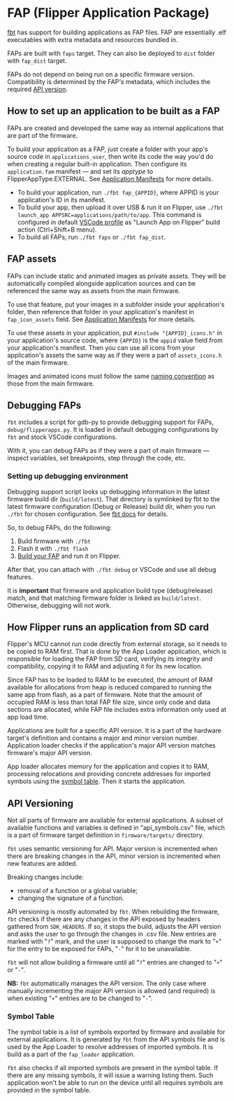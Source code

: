 # FAP (Flipper Application Package)

[fbt](./fbt.md) has support for building applications as FAP files. FAP are essentially .elf executables with extra metadata and resources bundled in.

FAPs are built with `faps` target. They can also be deployed to `dist` folder with `fap_dist` target.

FAPs do not depend on being run on a specific firmware version. Compatibility is determined by the FAP's metadata, which includes the required [API version](#api-versioning).

## How to set up an application to be built as a FAP

FAPs are created and developed the same way as internal applications that are part of the firmware.

To build your application as a FAP, just create a folder with your app's source code in `applications_user`, then write its code the way you'd do when creating a regular built-in application. Then configure its `application.fam` manifest — and set its *apptype* to FlipperAppType.EXTERNAL. See [Application Manifests](./AppManifests.md#application-definition) for more details.

* To build your application, run `./fbt fap_{APPID}`, where APPID is your application's ID in its manifest.
* To build your app, then upload it over USB & run it on Flipper, use `./fbt launch_app APPSRC=applications/path/to/app`. This command is configured in default [VSCode profile](../.vscode/ReadMe.md) as "Launch App on Flipper" build action (Ctrl+Shift+B menu).
* To build all FAPs, run `./fbt faps` or `./fbt fap_dist`.

## FAP assets

FAPs can include static and animated images as private assets. They will be automatically compiled alongside application sources and can be referenced the same way as assets from the main firmware.

To use that feature, put your images in a subfolder inside your application's folder, then reference that folder in your application's manifest in `fap_icon_assets` field. See [Application Manifests](./AppManifests.md#application-definition) for more details.

To use these assets in your application, put `#include "{APPID}_icons.h"` in your application's source code, where `{APPID}` is the `appid` value field from your application's manifest. Then you can use all icons from your application's assets the same way as if they were a part of `assets_icons.h` of the main firmware.

Images and animated icons must follow the same [naming convention](../assets/ReadMe.md#asset-naming-rules) as those from the main firmware.

## Debugging FAPs

`fbt` includes a script for gdb-py to provide debugging support for FAPs, `debug/flipperapps.py`. It is loaded in default debugging configurations by `fbt` and stock VSCode configurations.

With it, you can debug FAPs as if they were a part of main firmware — inspect variables, set breakpoints, step through the code, etc.

### Setting up debugging environment

Debugging support script looks up debugging information in the latest firmware build dir (`build/latest`). That directory is symlinked by fbt to the latest firmware configuration (Debug or Release) build dir, when you run `./fbt` for chosen configuration. See [fbt docs](./fbt.md#nb) for details.

So, to debug FAPs, do the following:

1. Build firmware with `./fbt`
2. Flash it with `./fbt flash`
3. [Build your FAP](#how-to-set-up-an-application-to-be-built-as-a-fap) and run it on Flipper.

After that, you can attach with `./fbt debug` or VSCode and use all debug features.

It is **important** that firmware and application build type (debug/release) match, and that matching firmware folder is linked as `build/latest`. Otherwise, debugging will not work.

## How Flipper runs an application from SD card

Flipper's MCU cannot run code directly from external storage, so it needs to be copied to RAM first. That is done by the App Loader application, which is responsible for loading the FAP from SD card, verifying its integrity and compatibility, copying it to RAM and adjusting it for its new location.

Since FAP has to be loaded to RAM to be executed, the amount of RAM available for allocations from heap is reduced compared to running the same app from flash, as a part of firmware. Note that the amount of occupied RAM is less than total FAP file size, since only code and data sections are allocated, while FAP file includes extra information only used at app load time.

Applications are built for a specific API version. It is a part of the hardware target's definition and contains a major and minor version number. Application loader checks if the application's major API version matches firmware's major API version.

App loader allocates memory for the application and copies it to RAM, processing relocations and providing concrete addresses for imported symbols using the [symbol table](#symbol-table). Then it starts the application.

## API Versioning

Not all parts of firmware are available for external applications. A subset of available functions and variables is defined in "api_symbols.csv" file, which is a part of firmware target definition in `firmware/targets/` directory.

`fbt` uses semantic versioning for API. Major version is incremented when there are breaking changes in the API, minor version is incremented when new features are added.

Breaking changes include:

* removal of a function or a global variable;
* changing the signature of a function.

API versioning is mostly automated by `fbt`. When rebuilding the firmware, `fbt` checks if there are any changes in the API exposed by headers gathered from `SDK_HEADERS`. If so, it stops the build, adjusts the API version and asks the user to go through the changes in .csv file. New entries are marked with "`?`" mark, and the user is supposed to change the mark to "`+`" for the entry to be exposed for FAPs, "`-`" for it to be unavailable.

`fbt` will not allow building a firmware until all "`?`" entries are changed to "`+`" or "`-`".

**NB:** `fbt` automatically manages the API version. The only case where manually incrementing the major API version is allowed (and required) is when existing "`+`" entries are to be changed to "`-`".

### Symbol Table

The symbol table is a list of symbols exported by firmware and available for external applications. It is generated by `fbt` from the API symbols file and is used by the App Loader to resolve addresses of imported symbols. It is build as a part of the `fap_loader` application.

`fbt` also checks if all imported symbols are present in the symbol table. If there are any missing symbols, it will issue a warning listing them. Such application won't be able to run on the device until all requires symbols are provided in the symbol table.
